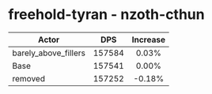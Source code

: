 # freehold-tyran - nzoth-cthun
| Actor | DPS | Increase |
|---|:---:|:---:|
|barely_above_fillers|157584|0.03%|
|Base|157541|0.00%|
|removed|157252|-0.18%|
